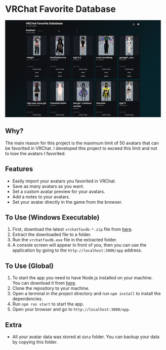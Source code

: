 # VRChat Favorite Database
 
![Preview Image](https://raw.githubusercontent.com/TheArmagan/vrchatfavdb/main/assets/preview.png)

## Why?
The main reason for this project is the maximum limit of 50 avatars that can be favorited in VRChat.
I developed this project to exceed this limit and not to lose the avatars I favorited.


## Features
- Easily import your avatars you favorited in VRChat.
- Save as many avatars as you want.
- Set a custom avatar preview for your avatars.
- Add a notes to your avatars.
- Set your avatar directly in the game from the browser.

## To Use (Windows Executable)
1. First, download the latest `vrchatfavdb-*.zip` file from [here](https://github.com/TheArmagan/vrchatfavdb/releases/).
2. Extract the downloaded file to a folder.
3. Run the `vrchatfavdb.exe` file in the extracted folder.
4. A console screen will appear in front of you, then you can use the application by going to the `http://localhost:3000/app` address.

## To Use (Global)
1. To start the app you need to have Node.js installed on your machine. You can download it from [here](https://nodejs.org/en/).
2. Clone the repository to your machine.
3. Open a terminal in the project directory and run `npm install` to install the dependencies.
4. Run `npm run start` to start the app.
5. Open your browser and go to `http://localhost:3000/app`.

## Extra
- All your avatar data was stored at `data` folder. You can backup your data by copying this folder.

